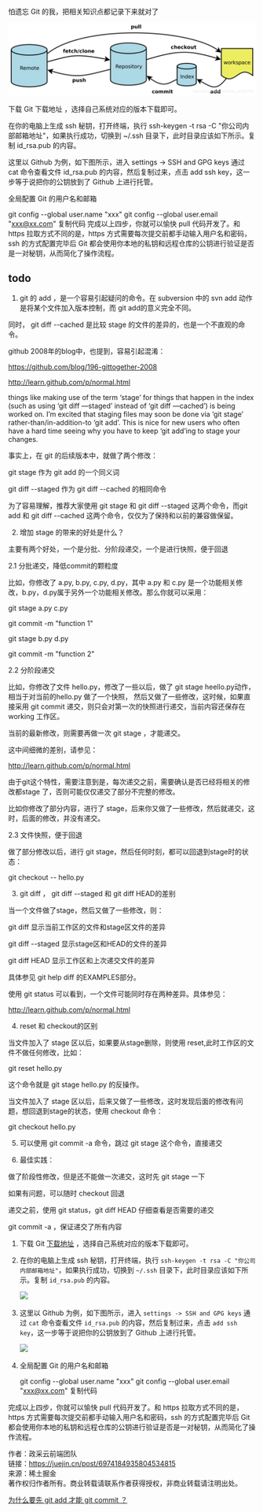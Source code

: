 怕遗忘 Git 的我，把相关知识点都记录下来就对了

![](https://raw.githubusercontent.com/chuenwei0129/my-picgo-repo/master/terminal/613861755_1618028580119_014AA794B8DE2B0593F9F6C4BE7243D9.png)

下载 Git 下载地址 ，选择自己系统对应的版本下载即可。

在你的电脑上生成 ssh 秘钥，打开终端，执行 ssh-keygen -t rsa -C "你公司内部邮箱地址"，如果执行成功，切换到 ~/.ssh 目录下，此时目录应该如下所示。复制 id_rsa.pub 的内容。

这里以 Github 为例，如下图所示，进入 settings -> SSH and GPG keys 通过 cat 命令查看文件 id_rsa.pub 的内容，然后复制过来，点击 add ssh key，这一步等于说把你的公钥放到了 Github 上进行托管。

全局配置 Git 的用户名和邮箱

git config --global user.name "xxx"
git config --global user.email "xxx@xx.com"
复制代码
完成以上四步，你就可以愉快 pull 代码开发了。和 https 拉取方式不同的是，https 方式需要每次提交前都手动输入用户名和密码，ssh 的方式配置完毕后 Git 都会使用你本地的私钥和远程仓库的公钥进行验证是否是一对秘钥，从而简化了操作流程。

## todo

1. git 的 add ，是一个容易引起疑问的命令。在 subversion 中的 svn add 动作是将某个文件加入版本控制，而 git add的意义完全不同。

同时， git diff --cached 是比较 stage 的文件的差异的，也是一个不直观的命令。

github 2008年的blog中，也提到，容易引起混淆：

https://github.com/blog/196-gittogether-2008

http://learn.github.com/p/normal.html

things like making use of the term ‘stage’ for things that happen in the index (such as using ‘git diff —staged’ instead of ‘git diff —cached’) is being worked on. I’m excited that staging files may soon be done via ‘git stage’ rather-than/in-addition-to ‘git add’. This is nice for new users who often have a hard time seeing why you have to keep ‘git add’ing to stage your changes.

事实上，在 git 的后续版本中，就做了两个修改：

git stage 作为 git add 的一个同义词

git diff --staged 作为 git diff --cached 的相同命令

为了容易理解，推荐大家使用 git stage 和 git diff --staged 这两个命令，而git add 和 git diff --cached 这两个命令，仅仅为了保持和以前的兼容做保留。

2. 增加 stage 的带来的好处是什么？

主要有两个好处，一个是分批、分阶段递交，一个是进行快照，便于回退

2.1 分批递交，降低commit的颗粒度

比如，你修改了 a.py, b.py, c.py, d.py，其中 a.py 和 c.py 是一个功能相关修改，b.py，d.py属于另外一个功能相关修改。那么你就可以采用：

git stage a.py c.py

git commit -m "function 1"

git stage b.py d.py

git commit -m "function 2"

2.2 分阶段递交

比如，你修改了文件 hello.py，修改了一些以后，做了 git stage heello.py动作，相当于对当前的hello.py 做了一个快照， 然后又做了一些修改，这时候，如果直接采用 git commit 递交，则只会对第一次的快照进行递交，当前内容还保存在 working 工作区。

当前的最新修改，则需要再做一次 git stage ，才能递交。

这中间细微的差别，请参见：

http://learn.github.com/p/normal.html

由于git这个特性，需要注意到是，每次递交之前，需要确认是否已经将相关的修改都stage 了，否则可能仅仅递交了部分不完整的修改。

比如你修改了部分内容，进行了 stage，后来你又做了一些修改，然后就递交，这时，后面的修改，并没有递交。

2.3 文件快照，便于回退

做了部分修改以后，进行 git stage，然后任何时刻，都可以回退到stage时的状态：

git checkout -- hello.py

3. git diff ， git diff --staged 和 git diff HEAD的差别

当一个文件做了stage，然后又做了一些修改，则：

git diff 显示当前工作区的文件和stage区文件的差异

git diff --staged 显示stage区和HEAD的文件的差异

git diff HEAD 显示工作区和上次递交文件的差异

具体参见 git help diff 的EXAMPLES部分。

使用 git status 可以看到，一个文件可能同时存在两种差异。具体参见：

http://learn.github.com/p/normal.html

4. reset 和 checkout的区别

当文件加入了 stage 区以后，如果要从stage删除，则使用 reset,此时工作区的文件不做任何修改，比如：

git reset hello.py

这个命令就是 git stage hello.py 的反操作。

当文件加入了 stage 区以后，后来又做了一些修改，这时发现后面的修改有问题，想回退到stage的状态，使用 checkout 命令：

git checkout hello.py

5. 可以使用 git commit -a 命令，跳过 git stage 这个命令，直接递交

6. 最佳实践：

做了阶段性修改，但是还不能做一次递交，这时先 git stage 一下

如果有问题，可以随时 checkout 回退

递交之前，使用 git status，git diff HEAD 仔细查看是否需要的递交

git commit -a ，保证递交了所有内容

1.  下载 Git [下载地址](https://link.juejin.cn?target=https%3A%2F%2Fgit-scm.com%2Fdownloads) ，选择自己系统对应的版本下载即可。
    
2.  在你的电脑上生成 ssh 秘钥，打开终端，执行 `ssh-keygen -t rsa -C "你公司内部邮箱地址"`，如果执行成功，切换到 `~/.ssh` 目录下，此时目录应该如下所示。复制 `id_rsa.pub` 的内容。
    
    ![](https://p3-juejin.byteimg.com/tos-cn-i-k3u1fbpfcp/0deb58d91310414f80eff364c694af9c~tplv-k3u1fbpfcp-zoom-in-crop-mark:1304:0:0:0.awebp)
    
3.  这里以 Github 为例，如下图所示，进入 `settings -> SSH and GPG keys` 通过 `cat` 命令查看文件 `id_rsa.pub` 的内容，然后复制过来，点击 `add ssh key`，这一步等于说把你的公钥放到了 Github 上进行托管。
    
    ![](https://p3-juejin.byteimg.com/tos-cn-i-k3u1fbpfcp/1ff633573cc946bab9a13f014a099d7b~tplv-k3u1fbpfcp-zoom-in-crop-mark:1304:0:0:0.awebp)
    
4.  全局配置 Git 的用户名和邮箱
    

    git config --global user.name "xxx"
    git config --global user.email "xxx@xx.com"
    复制代码

完成以上四步，你就可以愉快 pull 代码开发了。和 https 拉取方式不同的是，https 方式需要每次提交前都手动输入用户名和密码，ssh 的方式配置完毕后 Git 都会使用你本地的私钥和远程仓库的公钥进行验证是否是一对秘钥，从而简化了操作流程。

  
作者：政采云前端团队  
链接：https://juejin.cn/post/6974184935804534815  
来源：稀土掘金  
著作权归作者所有。商业转载请联系作者获得授权，非商业转载请注明出处。

[为什么要先 git add 才能 git commit ？](https://www.zhihu.com/question/19946553)
